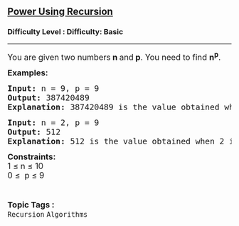 <h2><a href="https://www.geeksforgeeks.org/problems/power-using-recursion/1?page=1&category=Recursion&difficulty=Basic&sortBy=submissions">Power Using Recursion</a></h2><h3>Difficulty Level : Difficulty: Basic</h3><hr><div class="problems_problem_content__Xm_eO"><p><span style="font-size: 18px;">You are given two numbers<strong> n </strong>and<strong> p</strong>. You need to find <strong>n<sup>p</sup></strong>.</span></p>
<p><span style="font-size: 18px;"><strong>Examples:</strong></span></p>
<pre><span style="font-size: 18px;"><strong>Input: </strong>n = 9, p = 9 
<strong>Output: </strong>387420489
<strong>Explanation: </strong>387420489 is the value obtained when 9 is raised to the power of 9.</span>
</pre>
<pre><span style="font-size: 18px;"><strong>Input: </strong>n = 2, p = 9
<strong>Output: </strong>512<strong>
Explanation: </strong>512 is the value obtained when 2 is raised to the power of 9.&nbsp; </span></pre>
<p><strong><span style="font-size: 18px;">Constraints: </span></strong><br><span style="font-size: 18px;">1 ≤ n ≤ 10<br>0 ≤ &nbsp;p ≤ 9</span></p></div><br><p><span style=font-size:18px><strong>Topic Tags : </strong><br><code>Recursion</code>&nbsp;<code>Algorithms</code>&nbsp;